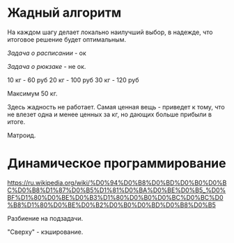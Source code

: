 # Жадный алгоритм

На каждом шагу делает локально наилучший выбор, в надежде, что
итоговое решение будет оптимальным.

*Задача о расписании* - ок

*Задача о рюкзаке* - не ок.

10 кг - 60 руб
20 кг - 100 руб
30 кг - 120 руб

Максимум 50 кг.

Здесь жадность не работает.
Самая ценная вещь - приведет к тому, что не влезет одна и менее ценных за кг, но дающих больше прибыли в итоге.

Матроид.

# Динамическое программирование

https://ru.wikipedia.org/wiki/%D0%94%D0%B8%D0%BD%D0%B0%D0%BC%D0%B8%D1%87%D0%B5%D1%81%D0%BA%D0%BE%D0%B5_%D0%BF%D1%80%D0%BE%D0%B3%D1%80%D0%B0%D0%BC%D0%BC%D0%B8%D1%80%D0%BE%D0%B2%D0%B0%D0%BD%D0%B8%D0%B5

Разбиение на подзадачи.

"Сверху" - кэширование.


